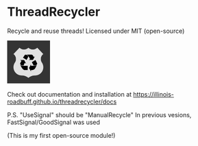# ThreadRecycler
Recycle and reuse threads!
Licensed under MIT (open-source)

<img src="https://github.com/illinois-roadbuff/threadrecycler/blob/main/threadrecyclerlogo.png" alt="Sample Image" width="100" height="100">

Check out documentation and installation at
https://illinois-roadbuff.github.io/threadrecycler/docs

P.S. "UseSignal" should be "ManualRecycle"
In previous vesions, FastSignal/GoodSignal was used 

(This is my first open-source module!)

